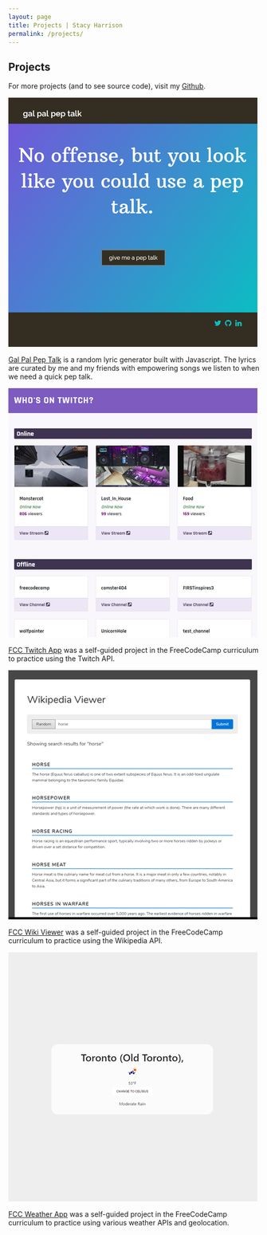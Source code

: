 ```yaml
---
layout: page
title: Projects | Stacy Harrison
permalink: /projects/
---
```


## Projects

For more projects (and to see source code), visit my [Github](https://github.com/acespacecase).

<div class="row">
  <div class="col-md-6" style="margin-top: 15px;">
    <a href="/galpalpeptalk" target="new">
      <img src="/images/galpalpeptalk-square.jpg" class="img-responsive">
    </a>
    <p class="project-desc"><a href="/galpalpeptalk" target="new">Gal Pal Pep Talk</a> is a random lyric generator built with Javascript. The lyrics are curated by me and my friends with empowering songs we listen to when we need a quick pep talk.</p>
  </div>

  <div class="col-md-6" style="margin-top: 15px;">
    <a href="/fcc-twitch-app" target="new">
      <img src="/images/twitch-square.jpg" class="img-responsive">
    </a>
    <p class="project-desc"><a href="/fcc-twitch-app" target="new">FCC Twitch App</a> was a self-guided project in the FreeCodeCamp curriculum to practice using the Twitch API.</p>
  </div>
</div>

<div class="row">
  <div class="col-md-6" style="margin-top: 15px;">
    <a href="/fcc-wiki-viewer" target="new">
      <img src="/images/wiki-square.jpg" class="img-responsive">
    </a>
    <p class="project-desc"><a href="/fcc-wiki-viewer" target="new">FCC Wiki Viewer</a> was a self-guided project in the FreeCodeCamp curriculum to practice using the Wikipedia API.</p>
  </div>

  <div class="col-md-6" style="margin-top: 15px;">
    <a href="/fcc-weather-app" target="new">
      <img src="/images/fcc-weather-app-square.jpg" class="img-responsive">
    </a>
    <p class="project-desc"><a href="/fcc-weather-app" target="new">FCC Weather App</a> was a self-guided project in the FreeCodeCamp curriculum to practice using various weather APIs and geolocation.</p>
  </div>
</div>

